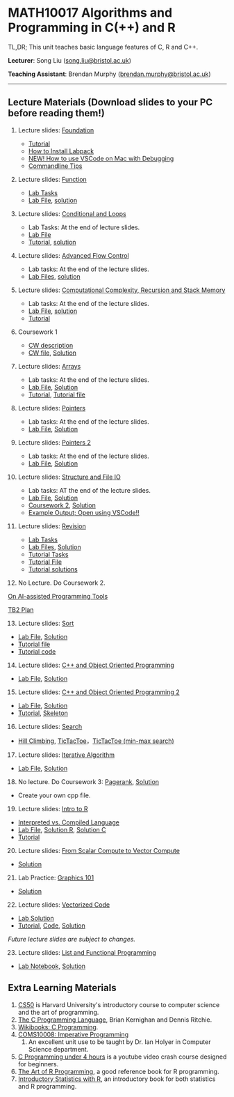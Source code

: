 # MATH10017 Algorithms and Programming in C(++) and R

TL,DR; This unit teaches basic language features of C, R and C++. 

**Lecturer**: Song Liu (song.liu@bristol.ac.uk)

**Teaching Assistant**: Brendan Murphy (brendan.murphy@bristol.ac.uk)

-----------
## Lecture Materials (Download slides to your PC before reading them!)

1. Lecture slides: [Foundation](lecs/lec1.pdf)
   - [Tutorial](lecs/tutorial1.pptx)
   - [How to Install Labpack](labpack-howto/labpack-howto.md)
   - [NEW! How to use VSCode on Mac with Debugging](VS-code-for-mac.md)
   - [Commandline Tips](commandline_tips/tips.md)

2. Lecture slides: [Function](lecs/lec2.pdf)
   - [Lab Tasks](labs/lab1.pptx)
   - [Lab File](labs/lab1.zip), [solution](labs/lab1_sol.zip)

3. Lecture slides: [Conditional and Loops](lecs/lec3.pdf)
   - Lab Tasks: At the end of lecture slides. 
   - [Lab File](labs/lab2.zip)
   - [Tutorial](labs/tutorial2.pdf),  [solution](labs/lab_2_sol.zip)

4. Lecture slides: [Advanced Flow Control](lecs/lec4.pdf)
   - Lab tasks: At the end of the lecture slides. 
   - [Lab Files](labs/lab3.zip), [solution](labs/lab_3_sol.zip)

5. Lecture slides: [Computational Complexity, Recursion and Stack Memory](lecs/lec5.pdf)
   - Lab tasks: At the end of the lecture slides. 
   - [Lab File](labs/lab_4.zip), [solution](labs/lab_4_sol.zip)
   - [Tutorial](labs/tutorial3.pdf)

5. Coursework 1
   - [CW description](lecs/cw1.pdf)
   - [CW file](labs/cw1.zip), [Solution](labs/cw1_sol.zip)

6. Lecture slides: [Arrays](lecs/lec6.pdf)
   - Lab tasks: At the end of the lecture slides. 
   - [Lab File](labs/lab_5.zip), [Solution](labs/lab_5_sol.zip)
   - [Tutorial](tutorial4.pdf), [Tutorial file](tutorial4.c)

7. Lecture slides: [Pointers](lecs/lec7.pdf)
   - Lab tasks: At the end of the lecture slides. 
   - [Lab File](labs/lab_6.zip), [Solution](labs/lab_6_sol.zip)

8. Lecture slides: [Pointers 2](lecs/lec8.pdf)
   - Lab tasks: At the end of the lecture slides. 
   - [Lab File](labs/Lab_7.zip), [Solution](labs/lab_7_sol.zip)

9. Lecture slides: [Structure and File IO](lecs/lec9_.pdf)
   - Lab tasks: AT the end of the lecture slides. 
   - [Lab File](labs/lab8.zip), [Solution](labs/lab8_sol.zip)
   - [Coursework 2](lecs/cw2.pdf), [Solution](labs/cw2_sol.c)
   - [Example Output; Open using VSCode!!](/labs/cw2_output.txt)
   <!-- - [CW2 File](labs/cw2.zip) -->

10. Lecture slides: [Revision](/lecs/lec10.pdf)
       - [Lab Tasks](labs/lab9.pdf)
       - [Lab Files](labs/lab9.zip), [Solution](labs/lab9_sol.zip)
       - [Tutorial Tasks](labs/tutorial6.pdf)
       - [Tutorial File](labs/tutorial6.c)
       - [Tutorial solutions](labs/tutorial6_solutions.c)
       
11. No Lecture. Do Coursework 2. 

[On AI-assisted Programming Tools](misc/llm.md)

[TB2 Plan](misc/TB2_plan.md)

13.  Lecture slides: [Sort](lecs/lec11.pdf)
   - [Lab File](labs/lab_10.zip), [Solution](labs/lab10_sol.c)
   - [Tutorial file](labs/tutorial7.pdf)
   - [Tutorial code](labs/tutorial7.c)

14.  Lecture slides: [C++ and Object Oriented Programming](lecs/lec12.pdf)
   - [Lab File](labs/lab11.zip), [Solution](labs/lab11.cpp)

15.   Lecture slides: [C++ and Object Oriented Programming 2](lecs/lec13.pdf)
   - [Lab File](labs/lab12.zip), [Solution](labs/lab12.cpp)
   - [Tutorial](lecs/lec13_tutorial.pdf), [Skeleton](labs/lec13_tutorial.cpp)

16. Lecture slides: [Search](lecs/lec14.pdf) 
   - [Hill Climbing](labs/hill_climbing.cpp), [TicTacToe](labs/ttt.cpp)，[TicTacToe (min-max search)](labs/ttt_minmax.cpp)

17. Lecture slides: [Iterative Algorithm](lecs/lec15.pdf) 
   - [Lab File](labs/lab14.zip), [Solution](labs/lab14_sol.cpp)

18. No lecture. Do Coursework 3: [Pagerank](lecs/pagerank.pdf), [Solution](labs/pagerank.cpp)
   - Create your own cpp file. 

19. Lecture slides: [Intro to R](lecs/lec16.pdf) 
   - [Interpreted vs. Compiled Language](https://www.youtube.com/watch?v=e4ax90XmUBc)
   - [Lab File](labs/lab15.zip), [Solution R](labs/sol11.R), [Solution C](labs/sol11.c)
   - [Tutorial](lec/../lecs/rejsampling.pdf)

20. Lecture slides: [From Scalar Compute to Vector Compute](lecs/lec17.pdf) 
   - [Solution](labs/sol12.R)

21.  Lab Practice: [Graphics 101](lecs/graphics101.pdf)
   - [Solution](labs/graphics_sol.R)

22.  Lecture slides: [Vectorized Code](lecs/lec18.pdf)
   - [Lab Solution](labs/sol13.R)
   - [Tutorial](labs/tutorial6.pdf), [Code](labs/tutorial6.zip), [Solution](labs/tutorial6.r)

_Future lecture slides are subject to changes._

23.  Lecture slides: [List and Functional Programming](lecs/lec19.pdf)
   - [Lab Notebook](labs/Lab19.rmd), [Solution](labs/sol19.rmd)


## Extra Learning Materials

1. [CS50](https://www.youtube.com/c/cs50) is Harvard University's introductory course to computer science and the art of programming. 
2. [The C Programming Language](https://www.amazon.co.uk/C-Programming-Language-2nd/dp/0131103628), Brian Kernighan and Dennis Ritchie. 
3. [Wikibooks: C Programming](https://en.wikibooks.org/wiki/C_Programming). 
4. [COMS10008: Imperative Programming](http://people.cs.bris.ac.uk/~ian//COMS10008/)
   1. An excellent unit use to be taught by Dr. Ian Holyer in Computer Science department. 
5. [C Programming under 4 hours](https://www.youtube.com/watch?v=KJgsSFOSQv0&t=7521s) is a youtube video crash course designed for beginners. 
6. [The Art of R Programming](https://www.oreilly.com/library/view/the-art-of/9781593273842/), a good reference book for R programming. 
7. [Introductory Statistics with R](https://link.springer.com/book/10.1007/978-0-387-79054-1), an introductory book for both statistics and R programming. 
